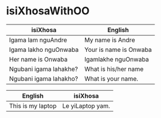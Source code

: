 # isiXhosaWithOO
|     isiXhosa      |   English        | 
|-------------------|------------------|
|Igama lam nguAndre | My name is Andre |
|Igama lakho nguOnwaba | Your is name is Onwaba |
|Her name is Onwaba | Igamlakhe nguOnwaba |
| Ngubani igama lahakhe? |  What is his/her name |
| Ngubani igama lahakho? | What is your name. |

|        English            |         isiXhosa         |
|--------------------|------------------|
| This is my laptop  | Le yiLaptop yam. |



